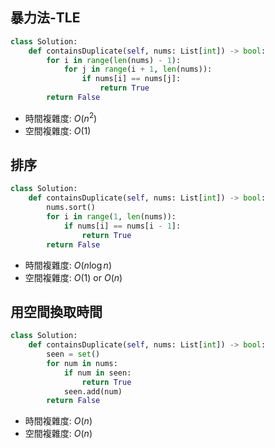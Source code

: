 ## 暴力法-TLE
```py
class Solution:
    def containsDuplicate(self, nums: List[int]) -> bool:
        for i in range(len(nums) - 1):
            for j in range(i + 1, len(nums)):
                if nums[i] == nums[j]:
                    return True
        return False
```
* 時間複雜度: $O(n^2)$
* 空間複雜度: $O(1)$
## 排序
```py
class Solution:
    def containsDuplicate(self, nums: List[int]) -> bool:
        nums.sort()
        for i in range(1, len(nums)):
            if nums[i] == nums[i - 1]:
                return True
        return False
```
* 時間複雜度: $O(n\log n)$
* 空間複雜度: $O(1)$ or $O(n)$
## 用空間換取時間
```py
class Solution:
    def containsDuplicate(self, nums: List[int]) -> bool:
        seen = set()
        for num in nums:
            if num in seen:
                return True
            seen.add(num)
        return False
```
* 時間複雜度: $O(n)$
* 空間複雜度: $O(n)$
